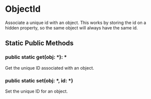 # ObjectId

Associate a unique id with an object. This works by storing the id on a hidden property, so the same object will always have the same id.

## Static Public Methods

### public static get(obj: *): * 

Get the unique ID associated with an object.

### public static set(obj: *, id: *) 

Set the unique ID for an object.